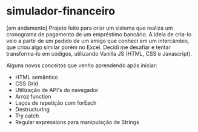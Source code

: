 # simulador-financeiro

[em andamento] 
Projeto feito para criar um sistema que realiza um cronograma de pagamento de um empréstimo bancário. A ideia de cria-lo veio a partir de um pedido de um amigo que conheci em um intercâmbio, que criou algo similar porém no Excel. Decidi me desafiar e tentar transforma-lo em códigos, utilizando Vanilla JS (HTML, CSS e Javascript).

Alguns novos conceitos que venho aprendendo após iniciar:

- HTML semântico
- CSS Grid
- Utilização de API's do navegador
- Arroz function
- Laços de repetição com forEach
- Destructuring
- Try catch
- Regular expressions para manipulação de Strings

